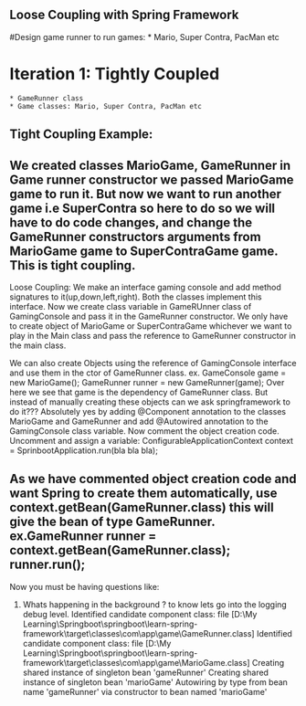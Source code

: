 Loose Coupling with Spring Framework
------------------------------------
#Design game runner to run games:
	* Mario, Super Contra, PacMan etc
# Iteration 1: Tightly Coupled
	* GameRunner class
	* Game classes: Mario, Super Contra, PacMan etc

Tight Coupling Example:
--------------------------------------------	
We created classes MarioGame, GameRunner
in Game runner constructor we passed MarioGame game to run it.
But now we want to run another game i.e SuperContra so here to do so we will have to do code changes,
and change the GameRunner constructors arguments from MarioGame game to SuperContraGame game.
This is tight coupling.
-------------------------------------------

 Loose Coupling:
 We make an interface gaming console and add method signatures to it(up,down,left,right).
 Both the classes implement this interface.
 Now we create class variable in GameRUnner class of GamingConsole and pass it in the GameRunner constructor.
 We only have to create object of MarioGame or SuperContraGame whichever we want to play in the Main class and pass the reference to GameRunner constructor in the main class.
 
We can also create Objects using the reference of GamingConsole interface and use them in the ctor of GameRunner class.
ex. GameConsole game = new MarioGame();
	GameRunner runner = new GameRunner(game);
Over here we see that game is the dependency of GameRunner class.
But instead of manually creating these objects can we ask springframework to do it???
Absolutely yes by adding @Component annotation to the classes MarioGame and GameRunner and add @Autowired annotation to the GamingConsole class variable. 
Now comment the object creation code.
Uncomment and assign a variable: ConfigurableApplicationContext context = SprinbootApplication.run(bla bla bla);

As we have commented object creation code and want Spring to create them automatically, 
use context.getBean(GameRunner.class) this will give the bean of type GameRunner.
ex.GameRunner runner = context.getBean(GameRunner.class);
runner.run(); 
---------------------------------------------------------
Now you must be having questions like:
1) Whats happening in the background ? to know lets go into the logging debug level.
Identified candidate component class: file [D:\My Learning\Springboot\springboot\learn-spring-framework\target\classes\com\app\game\GameRunner.class]
Identified candidate component class: file [D:\My Learning\Springboot\springboot\learn-spring-framework\target\classes\com\app\game\MarioGame.class]
Creating shared instance of singleton bean 'gameRunner'
Creating shared instance of singleton bean 'marioGame'
Autowiring by type from bean name 'gameRunner' via constructor to bean named 'marioGame'